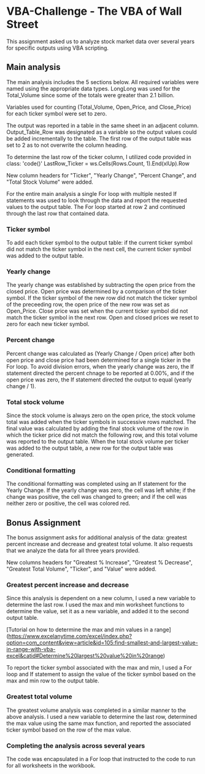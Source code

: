 # VBA-Challenge - The VBA of Wall Street #

This assignment asked us to analyze stock market data over several years for specific outputs using VBA scripting. 

## Main analysis ##

The main analysis includes the 5 sections below. All required variables were named using the appropriate data types. LongLong was used for the Total_Volume since some of the totals were greater than 2.1 billion. 

Variables used for counting (Total_Volume, Open_Price, and Close_Price) for each ticker symbol were set to zero. 

The output was reported in a table in the same sheet in an adjacent column. Output_Table_Row was designated as a variable so the output values could be added incrementally to the table. The first row of the output table was set to 2 as to not overwrite the column heading. 

To determine the last row of the ticker column, I utilized code provided in class:
'code()'
  LastRow_Ticker = ws.Cells(Rows.Count, 1).End(xlUp).Row
  
New column headers for "Ticker", "Yearly Change", "Percent Change", and "Total Stock Volume" were added.

For the entire main analysis a single For loop with multiple nested If statements was used to look through the data and report the requested values to the output table. The For loop started at row 2 and continued through the last row that contained data. 

### Ticker symbol ###

To add each ticker symbol to the output table: if the current ticker symbol did not match the ticker symbol in the next cell, the current ticker symbol was added to the output table. 

### Yearly change ###

The yearly change was established by subtracting the open price from the closed price. Open price was determined by a comparison of the ticker symbol. If the ticker symbol of the new row did not match the ticker symbol of the preceeding row, the open price of the new row was set as Open_Price. Close price was set when the current ticker symbol did not match the ticker symbol in the next row. Open and closed prices we reset to zero for each new ticker symbol.  

### Percent change ###

Percent change was calculated as (Yearly Change / Open price) after both open price and close price had been determined for a single ticker in the For loop. To avoid division errors, when the yearly change was zero, the If statement directed the percent chnage to be reported at 0.00%, and if the open price was zero, the If statement directed the output to equal (yearly change / 1).

### Total stock volume ###

Since the stock volume is always zero on the open price, the stock volume total was added when the ticker symbols in successive rows matched. The final value was calculated by adding the final stock volume of the row in which the ticker price did not match the following row, and this total volume was reported to the output table. When the total stock volume per ticker was added to the output table, a new row for the output table was generated. 

### Conditional formatting ###

The conditional formatting was completed using an If statement for the Yearly Change. If the yearly change was zero, the cell was left white; if the change was positive, the cell was changed to green; and if the cell was neither zero or positive, the cell was colored red.   

## Bonus Assignment ##

The bonus assignment asks for additional analysis of the data: greatest percent increase and decrease and greatest total volume. It also requests that we analyze the data for all three years provided.  

New columns headers for "Greatest % Increase", "Greatest % Decrease", "Greatest Total Volume", "Ticker", and "Value" were added.

### Greatest percent increase and decrease ###

Since this analysis is dependent on a new column, I used a new variable to determine the last row. I used the max and min worksheet functions to determine the value, set it as a new variable, and added it to the second output table. 

[Tutorial on how to determine the max and min values in a range] (https://www.excelanytime.com/excel/index.php?option=com_content&view=article&id=105:find-smallest-and-largest-value-in-range-with-vba-excel&catid#Determine%20largest%20value%20in%20range)

To report the ticker symbol associated with the max and min, I used a For loop and If statement to assign the value of the ticker symbol based on the max and min row to the output table. 

### Greatest total volume ###

The greatest volume analysis was completed in a similar manner to the above analysis. I used a new variable to determine the last row, determined the max value using the same max function, and reported the associated ticker symbol based on the row of the max value. 

### Completing the analysis across several years ###

The code was encapsulated in a For loop that instructed to the code to run for all worksheets in the workbook. 
